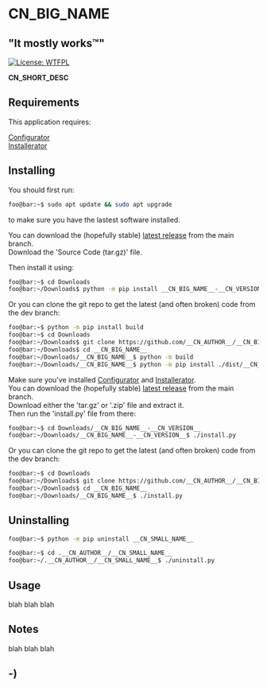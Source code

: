 <!----------------------------------------------------------------------------->
<!-- Project : __CN_BIG_NAME__                                 /          \  -->
<!-- Filename: README.md                                      |     ()     | -->
<!-- Date    : __CN_DATE__                                    |            | -->
<!-- Author  : cyclopticnerve                                 |   \____/   | -->
<!-- License : WTFPLv2                                         \          /  -->
<!----------------------------------------------------------------------------->

# __CN_BIG_NAME__

<!-- Tagline, common to all projects-->
## "It mostly works™"

<!-- License badge, common to all projects -->
[![License: WTFPL](https://img.shields.io/badge/License-WTFPL-brightgreen.svg)](http://www.wtfpl.net/about/)

<!-- __CN_SHORT_DESC_START__ -->
__CN_SHORT_DESC__
<!-- __CN_SHORT_DESC_END__ -->

<!-- Screenshot, common to all projects -->
<!-- ![Screenshot](misc/screenshot.jpg) -->

## Requirements
<!-- __CN_MOD_START__ -->
<!-- __CN_PY_DEPS__ -->
<!-- __CN_MOD_END__ -->
<!-- __CN_APP_START__ -->
This application requires:

[Configurator](https://github.com/cyclopticnerve/Configurator)<br>
[Installerator](https://github.com/cyclopticnerve/Installerator)<br>
<!-- __CN_PY_DEPS__ -->
<!-- __CN_APP_END__ -->

## Installing
You should first run:
```bash
foo@bar:~$ sudo apt update && sudo apt upgrade
```
to make sure you have the lastest software installed.

<!-- __CN_MOD_START__ -->
You can download the (hopefully stable)
[latest release](https://github.com/__CN_AUTHOR__/__CN_BIG_NAME__/releases/latest)
from the main branch.<br>
Download the 'Source Code (tar.gz)' file.

Then install it using:
```bash
foo@bar:~$ cd Downloads
foo@bar:~/Downloads$ python -m pip install __CN_BIG_NAME__-__CN_VERSION__.tar.gz
```
Or you can clone the git repo to get the latest (and often broken) code from the 
dev branch:
```bash
foo@bar:~$ python -m pip install build
foo@bar:~$ cd Downloads
foo@bar:~/Downloads$ git clone https://github.com/__CN_AUTHOR__/__CN_BIG_NAME__
foo@bar:~/Downloads$ cd __CN_BIG_NAME__
foo@bar:~/Downloads/__CN_BIG_NAME__$ python -m build
foo@bar:~/Downloads/__CN_BIG_NAME__$ python -m pip install ./dist/__CN_SMALL_NAME__-__CN_VERSION__.tar.gz -r ./requirements.txt
```
<!-- __CN_MOD_END__ -->
<!-- __CN_APP_START__ -->
Make sure you've installed
[Configurator](https://github.com/cyclopticnerve/Configurator)
and
[Installerator](https://github.com/cyclopticnerve/Installerator).<br>
You can download the (hopefully stable)
[latest release](https://github.com/__CN_AUTHOR__/__CN_BIG_NAME__/releases/latest)
from the main branch.<br>
Download either the 'tar.gz' or '.zip' file and extract it.<br>
Then run the 'install.py' file from there:
```bash
foo@bar:~$ cd Downloads/__CN_BIG_NAME__-__CN_VERSION__
foo@bar:~/Downloads/__CN_BIG_NAME__-__CN_VERSION__$ ./install.py
```
Or you can clone the git repo to get the latest (and often broken) code from the
dev branch:
```bash
foo@bar:~$ cd Downloads
foo@bar:~/Downloads$ git clone https://github.com/__CN_AUTHOR__/__CN_BIG_NAME__
foo@bar:~/Downloads$ cd __CN_BIG_NAME__
foo@bar:~/Downloads/__CN_BIG_NAME__$ ./install.py
```
<!-- __CN_APP_END__ -->

## Uninstalling
<!-- __CN_MOD_START__ -->
```bash
foo@bar:~$ python -m pip uninstall __CN_SMALL_NAME__
```
<!-- __CN_MOD_END__ -->
<!-- __CN_APP_START__ -->
```bash
foo@bar:~$ cd .__CN_AUTHOR__/__CN_SMALL_NAME__
foo@bar:~/.__CN_AUTHOR__/__CN_SMALL_NAME__$ ./uninstall.py
```
<!-- __CN_APP_END__ -->

## Usage
blah blah blah

## Notes
blah blah blah

## -)
<!-- -) -->
